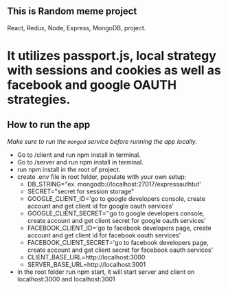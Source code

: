 ## This is Random meme project

React, Redux, Node, Express, MongoDB, project.
# It utilizes passport.js, local strategy with sessions and cookies as well as facebook and google OAUTH strategies.

## How to run the app

_Make sure to run the `mongod` service before running the app locally._

- Go to /client and run npm install in terminal.
- Go to /server and run npm install in terminal.
- run npm install in the root of project.
- create .env file in root folder, populate with your own setup:
  - DB_STRING="ex. mongodb://localhost:27017/expressauthtut'
  - SECRET="secret for session storage"
  - GOOGLE_CLIENT_ID='go to google developers console, create account and get client id for google oauth services'
  - GOOGLE_CLIENT_SECRET=''go to google developers console, create account and get client secret for google oauth services'
  - FACEBOOK_CLIENT_ID='go to facebook developers page, create account and get client id for facebook oauth services'
  - FACEBOOK_CLIENT_SECRET='go to facebook developers page, create account and get client secret for facebook oauth services'
  - CLIENT_BASE_URL=http://localhost:3000
  - SERVER_BASE_URL=http://localhost:3001
- in the root folder run npm start, it will start server and client on localhost:3000 and localhost:3001
